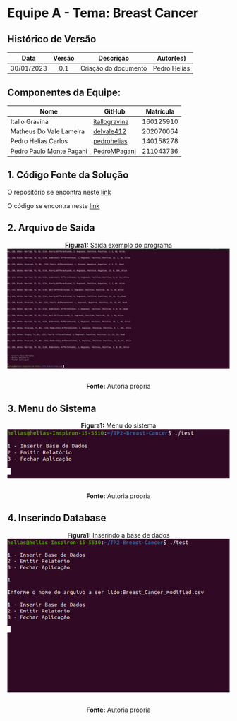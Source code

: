 # Equipe A - Tema: Breast Cancer


## Histórico de Versão


|    Data    | Versão |           Descrição           |            Autor(es)             |
| :--------: | :----: | :---------------------------: | :------------------------------: |
| 30/01/2023 |  0.1   |     Criação do documento      |           Pedro Helias           |

## Componentes da Equipe:

| Nome            | GitHub      | Matrícula |
| ----------------- | ------------- | -----------  |
|  Itallo Gravina  | [itallogravina](https://github.com/itallogravina) | 160125910 | 
| Matheus Do Vale Lameira | [delvale412](https://github.com/delvale412) | 202070064 |
| Pedro Helias Carlos | [pedrohelias](https://github.com/pedrohelias) | 140158278 |
|  Pedro Paulo Monte Pagani  | [PedroMPagani](https://github.com/PedroMPagani) | 211043736 |


## 1. Código Fonte da Solução

O repositório se encontra neste <a href="https://github.com/pedrohelias/TP2-Breast-Cancer/tree/main">link</a>

O código se encontra neste <a href="">link</a>

## 2. Arquivo de Saída

<div align="center">

<b>Figura1:</b> Saída exemplo do programa <br>
<img align='center' src="https://github.com/pedrohelias/TP2-Breast-Cancer/blob/modifications/imagens/saida_exemplo.png?raw=true">


<br>
<b>Fonte:</b> Autoria própria


</div>


## 3. Menu do Sistema

<div align="center">

<b>Figura1:</b> Menu do sistema <br>
<img align='center' src="https://github.com/pedrohelias/TP2-Breast-Cancer/blob/modifications/imagens/menu.png?raw=true">


<br>
<b>Fonte:</b> Autoria própria


</div>

## 4. Inserindo Database


<div align="center">

<b>Figura1:</b> Inserindo a base de dados <br>
<img align='center' src="https://github.com/pedrohelias/TP2-Breast-Cancer/blob/modifications/imagens/inserindo.png?raw=true">


<br>
<b>Fonte:</b> Autoria própria


</div>